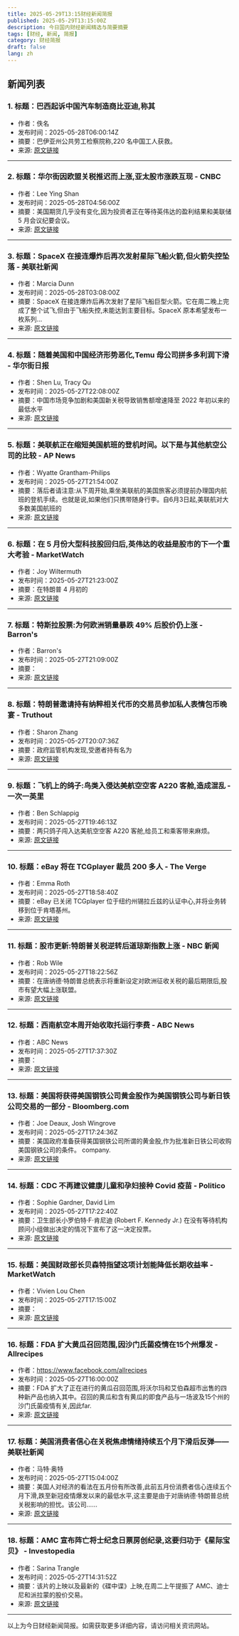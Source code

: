 ```yaml
---
title: 2025-05-29T13:15财经新闻简报
published: 2025-05-29T13:15:00Z
description: 今日国内财经新闻精选与简要摘要
tags: [财经, 新闻, 简报]
category: 财经简报
draft: false
lang: zh
---
```


## 新闻列表

### 1. 标题：巴西起诉中国汽车制造商比亚迪,称其
- 作者：佚名
- 发布时间：2025-05-28T06:00:14Z
- 摘要：巴伊亚州公共劳工检察院称,220 名中国工人获救。
- 来源: [原文链接](https://www.bbc.com/news/articles/c3v5n7w55kpo)

---

### 2. 标题：华尔街因欧盟关税推迟而上涨,亚太股市涨跌互现 - CNBC
- 作者：Lee Ying Shan
- 发布时间：2025-05-28T04:56:00Z
- 摘要：美国期货几乎没有变化,因为投资者正在等待英伟达的盈利结果和美联储 5 月会议纪要会议。
- 来源: [原文链接](https://www.cnbc.com/2025/05/28/asia-pacific-markets-live-rbnz-policy-australia-cpi.html)

---

### 3. 标题：SpaceX 在接连爆炸后再次发射星际飞船火箭,但火箭失控坠落 - 美联社新闻
- 作者：Marcia Dunn
- 发布时间：2025-05-28T03:08:00Z
- 摘要：SpaceX 在接连爆炸后再次发射了星际飞船巨型火箭。它在周二晚上完成了整个试飞,但由于飞船失控,未能达到主要目标。SpaceX 原本希望发布一枚系列…
- 来源: [原文链接](https://apnews.com/article/spacex-starship-elon-musk-moon-mars-5f02ab8e4b794e518fe99905adaa7471)

---

### 4. 标题：随着美国和中国经济形势恶化,Temu 母公司拼多多利润下滑 - 华尔街日报
- 作者：Shen Lu, Tracy Qu
- 发布时间：2025-05-27T22:08:00Z
- 摘要：中国市场竞争加剧和美国新关税导致销售额增速降至 2022 年初以来的最低水平
- 来源: [原文链接](https://www.wsj.com/business/earnings/temu-owner-pdds-profit-nearly-halves-as-revenue-growth-slows-to-three-year-low-5f2ee53e)

---

### 5. 标题：美联航正在缩短美国航班的登机时间。以下是与其他航空公司的比较 - AP News
- 作者：Wyatte Grantham-Philips
- 发布时间：2025-05-27T21:54:00Z
- 摘要：落后者请注意:从下周开始,乘坐美联航的美国旅客必须提前办理国内航班的登机手续。也就是说,如果他们只携带随身行李。自6月3日起,美联航对大多数美国航班的
- 来源: [原文链接](https://apnews.com/article/united-airlines-check-policy-june-3-1b157b91fed1687b300b3cab1181a190)

---

### 6. 标题：在 5 月份大型科技股回归后,英伟达的收益是股市的下一个重大考验 - MarketWatch
- 作者：Joy Wiltermuth
- 发布时间：2025-05-27T21:23:00Z
- 摘要：在特朗普 4 月初的
- 来源: [原文链接](https://www.marketwatch.com/story/nvidias-earnings-are-the-stock-markets-next-major-test-after-mays-big-tech-comeback-418b019c)

---

### 7. 标题：特斯拉股票:为何欧洲销量暴跌 49% 后股价仍上涨 - Barron&#39;s
- 作者：Barron&#39;s
- 发布时间：2025-05-27T21:09:00Z
- 摘要：
- 来源: [原文链接](https://www.barrons.com/articles/tesla-stock-price-europe-sales-18870e3f)

---

### 8. 标题：特朗普邀请持有纳粹相关代币的交易员参加私人表情包币晚宴 - Truthout
- 作者：Sharon Zhang
- 发布时间：2025-05-27T20:07:36Z
- 摘要：政府监管机构发现,受邀者持有名为
- 来源: [原文链接](https://truthout.org/articles/trump-invited-traders-with-nazi-linked-tokens-to-private-meme-coin-dinner/)

---

### 9. 标题：飞机上的鸽子:鸟类入侵达美航空空客 A220 客舱,造成混乱 - 一次一英里
- 作者：Ben Schlappig
- 发布时间：2025-05-27T19:46:13Z
- 摘要：两只鸽子闯入达美航空空客 A220 客舱,给员工和乘客带来麻烦。
- 来源: [原文链接](https://onemileatatime.com/news/pigeons-plane-birds-invade-delta-airbus-a220-cabin/)

---

### 10. 标题：eBay 将在 TCGplayer 裁员 200 多人 - The Verge
- 作者：Emma Roth
- 发布时间：2025-05-27T18:58:40Z
- 摘要：eBay 已关闭 TCGplayer 位于纽约州锡拉丘兹的认证中心,并将业务转移到位于肯塔基州。
- 来源: [原文链接](https://www.theverge.com/news/675116/ebay-tcgplayer-200-jobs-layoffs-syracuse)

---

### 11. 标题：股市更新:特朗普关税逆转后道琼斯指数上涨 - NBC 新闻
- 作者：Rob Wile
- 发布时间：2025-05-27T18:22:56Z
- 摘要：在唐纳德·特朗普总统表示将重新设定对欧洲征收关税的最后期限后,股市有望大幅上涨联盟。
- 来源: [原文链接](https://www.nbcnews.com/business/markets/stock-market-updates-tuesday-rcna209153)

---

### 12. 标题：西南航空本周开始收取托运行李费 - ABC News
- 作者：ABC News
- 发布时间：2025-05-27T17:37:30Z
- 摘要：
- 来源: [原文链接](https://abcnews.go.com/GMA/Travel/southwest-airlines-start-charging-checked-bag-fee-week/story?id\\\=122126040)

---

### 13. 标题：美国将获得美国钢铁公司黄金股作为美国钢铁公司与新日铁公司交易的一部分 - Bloomberg.com
- 作者：Joe Deaux, Josh Wingrove
- 发布时间：2025-05-27T17:24:36Z
- 摘要：美国政府准备获得美国钢铁公司所谓的黄金股,作为批准新日铁公司收购美国钢铁公司的条件。 company.
- 来源: [原文链接](https://www.bloomberg.com/news/articles/2025-05-27/us-set-to-receive-golden-share-as-part-of-us-steel-nippon-deal)

---

### 14. 标题：CDC 不再建议健康儿童和孕妇接种 Covid 疫苗 - Politico
- 作者：Sophie Gardner, David Lim
- 发布时间：2025-05-27T17:22:40Z
- 摘要：卫生部长小罗伯特·F·肯尼迪 (Robert F. Kennedy Jr.) 在没有等待机构顾问小组做出决定的情况下宣布了这一决定投票。
- 来源: [原文链接](https://www.politico.com/news/2025/05/27/the-cdc-is-no-longer-recommending-covid-vaccines-for-healthy-children-pregnant-women-00370864)

---

### 15. 标题：美国财政部长贝森特指望这项计划能降低长期收益率 - MarketWatch
- 作者：Vivien Lou Chen
- 发布时间：2025-05-27T17:15:00Z
- 摘要：
- 来源: [原文链接](https://www.marketwatch.com/story/treasury-secretary-bessent-has-a-plan-to-bring-down-long-term-yields-but-will-it-work-bbe73dfe)

---

### 16. 标题：FDA 扩大黄瓜召回范围,因沙门氏菌疫情在15个州爆发 - Allrecipes
- 作者：https://www.facebook.com/allrecipes
- 发布时间：2025-05-27T16:00:00Z
- 摘要：FDA 扩大了正在进行的黄瓜召回范围,将沃尔玛和艾伯森超市出售的四种新产品也纳入其中。召回的黄瓜和含有黄瓜的即食产品与一场波及15个州的沙门氏菌疫情有关,因此far.
- 来源: [原文链接](https://www.allrecipes.com/cucumber-recall-expanded-salmonella-may-2025-11742100)

---

### 17. 标题：美国消费者信心在关税焦虑情绪持续五个月下滑后反弹——美联社新闻
- 作者：马特·奥特
- 发布时间：2025-05-27T15:04:00Z
- 摘要：美国人对经济的看法在五月份有所改善,此前五月份消费者信心连续五个月下滑,跌至新冠疫情爆发以来的最低水平,这主要是由于对唐纳德·特朗普总统关税影响的担忧。该公司……
- 来源: [原文链接](https://apnews.com/article/consumer-confidence-economy-spending-tariffs-cd4860a3aff316d90080f96e4487c3c5)

---

### 18. 标题：AMC 宣布阵亡将士纪念日票房创纪录,这要归功于《星际宝贝》 - Investopedia
- 作者：Sarina Trangle
- 发布时间：2025-05-27T14:31:52Z
- 摘要：该片的上映以及最新的《碟中谍》上映,在周二上午提振了 AMC、迪士尼和派拉蒙的股价交易。
- 来源: [原文链接](https://www.investopedia.com/amc-announces-record-breaking-memorial-day-numbers-thanks-to-lilo-and-stitch-11742074)

---


以上为今日财经新闻简报。如需获取更多详细内容，请访问相关资讯网站。